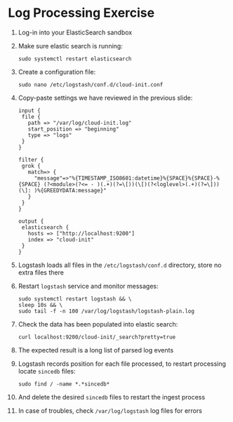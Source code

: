 # Log Processing Exercise

1. Log-in into your ElasticSearch sandbox
2. Make sure elastic search is running:
   ```
   sudo systemctl restart elasticsearch
   ```
3. Create a configuration file:
   ```
   sudo nano /etc/logstash/conf.d/cloud-init.conf
   ```
4. Copy-paste settings we have reviewed in the previous slide:

   ```
   input {
    file {
      path => "/var/log/cloud-init.log"
      start_position => "beginning"
      type => "logs"
    }
   }

   filter {
    grok {
      match=> {
        "message"=>"%{TIMESTAMP_ISO8601:datetime}%{SPACE}%{SPACE}-%{SPACE} (?<module>(?<= - )(.+)(?=\[))(\[)(?<loglevel>(.+)(?=\]))(\]: )%{GREEDYDATA:message}"
      }
    }
   }

   output {
    elasticsearch {
      hosts => ["http://localhost:9200"]
      index => "cloud-init"
    }
   }
   ```

5. Logstash loads all files in the `/etc/logstash/conf.d` directory, store no extra files there

6. Restart `logstash` service and monitor messages:

   ```
   sudo systemctl restart logstash && \
   sleep 10s && \
   sudo tail -f -n 100 /var/log/logstash/logstash-plain.log
   ```

7. Check the data has been populated into elastic search:
   ```
   curl localhost:9200/cloud-init/_search?pretty=true
   ```
8. The expected result is a long list of parsed log events
9. Logstash records position for each file processed, to restart processing locate `sincedb` files:
   ```
   sudo find / -name *.*sincedb*
   ```
10. And delete the desired `sincedb` files to restart the ingest process
11. In case of troubles, check `/var/log/logstash` log files for errors



